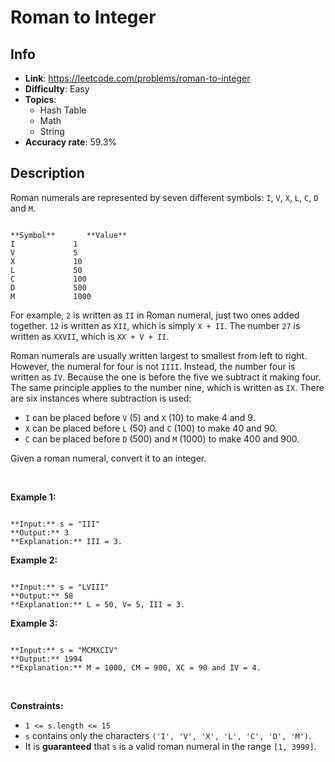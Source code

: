 # Roman to Integer

## Info  
- **Link**: https://leetcode.com/problems/roman-to-integer
- **Difficulty**: Easy  
- **Topics**:   
    - Hash Table
    - Math
    - String
- **Accuracy rate**: 59.3%  

## Description  
    
Roman numerals are represented by seven different symbols: `I`, `V`, `X`, `L`, `C`, `D` and `M`.



```

**Symbol**       **Value**
I             1
V             5
X             10
L             50
C             100
D             500
M             1000
```

For example, `2` is written as `II` in Roman numeral, just two ones added together. `12` is written as `XII`, which is simply `X + II`. The number `27` is written as `XXVII`, which is `XX + V + II`.


Roman numerals are usually written largest to smallest from left to right. However, the numeral for four is not `IIII`. Instead, the number four is written as `IV`. Because the one is before the five we subtract it making four. The same principle applies to the number nine, which is written as `IX`. There are six instances where subtraction is used:


* `I` can be placed before `V` (5) and `X` (10) to make 4 and 9.
* `X` can be placed before `L` (50) and `C` (100) to make 40 and 90.
* `C` can be placed before `D` (500) and `M` (1000) to make 400 and 900.


Given a roman numeral, convert it to an integer.


 


**Example 1:**



```

**Input:** s = "III"
**Output:** 3
**Explanation:** III = 3.

```

**Example 2:**



```

**Input:** s = "LVIII"
**Output:** 58
**Explanation:** L = 50, V= 5, III = 3.

```

**Example 3:**



```

**Input:** s = "MCMXCIV"
**Output:** 1994
**Explanation:** M = 1000, CM = 900, XC = 90 and IV = 4.

```

 


**Constraints:**


* `1 <= s.length <= 15`
* `s` contains only the characters `('I', 'V', 'X', 'L', 'C', 'D', 'M')`.
* It is **guaranteed** that `s` is a valid roman numeral in the range `[1, 3999]`.


  
    